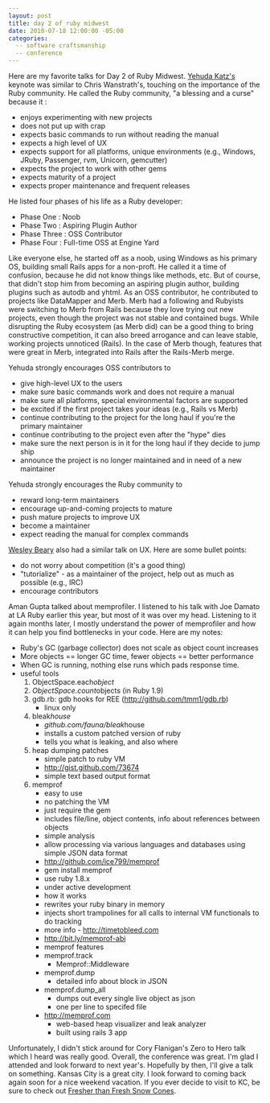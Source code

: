 ```yaml
---
layout: post
title: day 2 of ruby midwest
date: 2010-07-18 12:00:00 -05:00
categories:
  -- software craftsmanship
  -- conference
---
```


Here are my favorite talks for Day 2 of Ruby Midwest.  [Yehuda Katz's](http://twitter.com/wycats) keynote was similar to Chris Wanstrath's, touching on the importance of the Ruby community.  He called the Ruby community, "a blessing and a curse" because it :

* enjoys experimenting with new projects
* does not put up with crap 
* expects basic commands to run without reading the manual
* expects a high level of UX
* expects support for all platforms, unique environments (e.g., Windows, JRuby, Passenger, rvm, Unicorn, gemcutter)
* expects the project to work with other gems
* expects maturity of a project
* expects proper maintenance and frequent releases

He listed four phases of his life as a Ruby developer:

* Phase One : Noob
* Phase Two : Aspiring Plugin Author
* Phase Three : OSS Contributor
* Phase Four : Full-time OSS at Engine Yard

Like everyone else, he started off as a noob, using Windows as his primary OS, building small Rails apps for a non-proft.  He called it a time of confusion, because he did not know things like methods, etc.  But of course, that didn't stop him from becoming an aspiring plugin author, building plugins such as autodb and yhtml.  As an OSS contributor, he contributed to projects like DataMapper and Merb.  Merb had a following and Rubyists were switching to Merb from Rails because they love trying out new projects, even though the project was not stable and contained bugs.  While disrupting the Ruby ecosystem (as Merb did) can be a good thing to bring constructive competition, it can also breed arrogance and can leave stable, working projects unnoticed (Rails).  In the case of Merb though, features that were great in Merb, integrated into Rails after the Rails-Merb merge.

Yehuda strongly encourages OSS contributors to

* give high-level UX to the users
* make sure basic commands work and does not require a manual
* make sure all platforms, special environmental factors are supported
* be excited if the first project takes your ideas (e.g., Rails vs Merb)
* continue contributing to the project for the long haul if you're the primary maintainer
* continue contributing to the project even after the "hype" dies
* make sure the next person is in it for the long haul if they decide to jump ship
* announce the project is no longer maintained and in need of a new maintainer

Yehuda strongly encourages the Ruby community to

* reward long-term maintainers
* encourage up-and-coming projects to mature
* push mature projects to improve UX
* become a maintainer
* expect reading the manual for complex commands

[Wesley Beary](http://twitter.com/geemus) also had a similar talk on UX.  Here are some bullet points:

* do not worry about competition (it's a good thing)
* "tutorialize" - as a maintainer of the project, help out as much as possible (e.g., IRC)
* encourage contributors

Aman Gupta talked about memprofiler.  I listened to his talk with Joe Damato at LA Ruby earlier this year, but most of it was over my head.  Listening to it again months later, I mostly understand the power of memprofiler and how it can help you find bottlenecks in your code.  Here are my notes:

<ul>
<li>Ruby's GC (garbage collector) does not scale as object count increases</li>
<li>More objects == longer GC time, fewer objects == better performance</li>
<li>When GC is running, nothing else runs which pads response time.</li>
<li>useful tools
<ol><li>ObjectSpace.each<em>object</li>
<li>ObjectSpace.count</em>objects (in Ruby 1.9)</li>
<li>gdb.rb: gdb hooks for REE (<a href="http://github.com/tmm1/gdb.rb">http://github.com/tmm1/gdb.rb</a>)
<ul><li>linux only</li></ul></li>
<li>bleak<em>house
<ul><li>github.com/fauna/bleak</em>house</li>
<li>installs a custom patched version of ruby</li>
<li>tells you what is leaking, and also where</li></ul></li>
<li>heap dumping patches
<ul><li>simple patch to ruby VM</li>
<li><a href="http://gist.github.com/73674">http://gist.github.com/73674</a></li>
<li>simple text based output format</li></ul></li>
<li>memprof
<ul><li>easy to use</li>
<li>no patching the VM</li>
<li>just require the gem</li>
<li>includes file/line, object contents, info about references between objects</li>
<li>simple analysis</li>
<li>allow processing via various languages and databases using simple JSON data format</li>
<li><a href="http://github.com/ice799/memprof">http://github.com/ice799/memprof</a></li>
<li>gem install memprof</li>
<li>use ruby 1.8.x</li>
<li>under active development</li>
<li>how it works</li>
<li>rewrites your ruby binary in memory</li>
<li>injects short trampolines for all calls to internal VM functionals to do tracking</li>
<li>more info - <a href="http://timetobleed.com">http://timetobleed.com</a></li>
<li><a href="http://bit.ly/memprof-abi">http://bit.ly/memprof-abi</a></li>
<li>memprof features</li>
<li>memprof.track
<ul><li>Memprof::Middleware</li></ul></li>
<li>memprof.dump
<ul><li>detailed info about block in JSON</li></ul></li>
<li>memprof.dump_all
<ul><li>dumps out every single live object as json</li>
<li>one per line to specifed file</li></ul></li>
<li><a href="http://memprof.com">http://memprof.com</a>
<ul><li>web-based heap visualizer and leak analyzer</li>
<li>built using rails 3 app</li></ul></li></ul></li></ol></li>
</ul>

Unfortunately, I didn't stick around for Cory Flanigan's Zero to Hero talk which I heard was really good.  Overall, the conference was great.  I'm glad I attended and look forward to next year's.  Hopefully by then, I'll give a talk on something.  Kansas City is a great city.  I look forward to coming back again soon for a nice weekend vacation.  If you ever decide to visit to KC, be sure to check out [Fresher than Fresh Snow Cones](http://twitter.com/FTFsnowcones).
